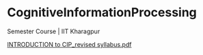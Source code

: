 # CognitiveInformationProcessing
Semester Course | IIT Kharagpur

[INTRODUCTION to CIP_revised syllabus.pdf](https://github.com/Deepak-Mewada/CognitiveInformationProcessing/files/10777670/INTRODUCTION.to.CIP_revised.syllabus.pdf)


